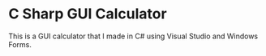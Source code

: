 # C Sharp GUI Calculator
This is a GUI calculator that I made in C# using Visual Studio and Windows Forms.
